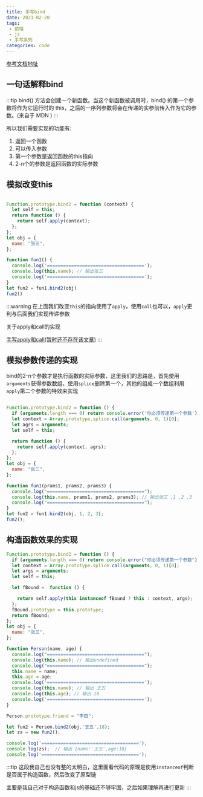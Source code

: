```yaml
---
title: 手写bind
date: 2021-02-20
tags:
 - 前端
 - js
 - 手写系列
categories: code
---
```



[参考文档地址](https://github.com/mqyqingfeng/Blog/issues/12)

## 一句话解释bind

:::tip
bind() 方法会创建一个新函数。当这个新函数被调用时，bind() 的第一个参数将作为它运行时的 this，之后的一序列参数将会在传递的实参前传入作为它的参数。(来自于 MDN )
:::

所以我们需要实现的功能有:

1. 返回一个函数
2. 可以传入参数
3. 第一个参数是返回函数的this指向
4. 2-n个的参数是返回函数的实际参数

## 模拟改变this

```js

Function.prototype.bind2 = function (context) {
  let self = this;
  return function () {
    return self.apply(context);
  };
};
let obj = {
  name: "张三",
};

function fun1() {
  console.log('====================================');
  console.log(this.name); // 输出张三
  console.log('====================================');
}
let fun2 = fun1.bind2(obj)
fun2()

```

:::warning
在上面我们改变`this`的指向使用了`apply`，使用`call`也可以，`apply`更利与后面我们实现传递参数

关于apply和call的实现

[手写apply和call(暂时还不存在该文章)](#)
:::


## 模拟参数传递的实现

bind的2-n个参数才是执行函数的实际参数，这里我们的思路是，首先使用`arguments`获得参数数组，使用`splice`删除第一个，其他的组成一个数组利用`apply`第二个参数的特效来实现

```js

Function.prototype.bind2 = function () {
  if (arguments.length === 0) return console.error('你必须传递第一个参数')  
  let context = Array.prototype.splice.call(arguments, 0, 1)[0];
  let agrs = arguments;
  let self = this;

  return function () {
    return self.apply(context, agrs);
  };
};
let obj = {
  name: "张三",
};

function fun1(prams1, prams2, prams3) {
  console.log("====================================");
  console.log(this.name, prams1, prams2, prams3); // 输出张三 ,1 ,2 ,3
  console.log("====================================");
}
let fun2 = fun1.bind2(obj, 1, 2, 3);
fun2();


```

## 构造函数效果的实现


```js
Function.prototype.bind2 = function () {
  if (arguments.length === 0) return console.error("你必须传递第一个参数");
  let context = Array.prototype.splice.call(arguments, 0, 1)[0];
  let args = arguments;
  let self = this;

  let fBound =  function () {

    return self.apply(this instanceof fBound ? this : context, args);
  };
  fBound.prototype = this.prototype;
  return fBound;
};
let obj = {
  name: "张三",
};

function Person(name, age) {
  console.log("====================================");
  console.log(this.name); // 输出undefined
  console.log("====================================");
  this.name = name;
  this.age = age;
  console.log('====================================');
  console.log(this.name); // 输出 王五
  console.log(this.age); // 输出 18
  console.log('====================================');
}

Person.prototype.friend = "李四";

let fun2 = Person.bind2(obj,'王五',18);
let zs = new fun2();

console.log('====================================');
console.log(zs);  // 输出 {name:'王五',age:18}
console.log('====================================');

```


:::tip
这段我自己也没有整的太明白，这里面看代码的原理是使用`instanceof`判断是否属于构造函数，然后改变了原型链

主要是我自己对于构造函数和js的基础还不够牢固，之后如果理解再进行更新
:::